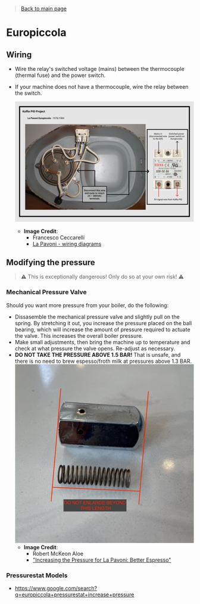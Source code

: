> [Back to main page](../../README.md)

# Europiccola

## Wiring
- Wire the relay's switched voltage (mains) between the thermocouple (thermal fuse) and the power switch.
- If your machine does not have a thermocouple, wire the relay between the switch.

    ![image of europiccola ball bearing pressure safety valve](../images/74-85_Europiccola_relay_install_diagram.png)
    - **Image Credit**: 
        - Francesco Ceccarelli
        - [La Pavoni - wiring diagrams](http://www.francescoceccarelli.eu/lapavoni_schemi_eng.htm)

## Modifying the pressure
> ⚠️ This is exceptionally dangerous! Only do so at your own risk! ⚠️

### Mechanical Pressure Valve
Should you want more pressure from your boiler, do the following:
- Dissasemble the mechanical pressure valve and slightly pull on the spring. By stretching it out, you increase the pressure placed on the ball bearing, which will increase the amount of pressure required to actuate the valve. This increases the overall boiler pressure.
- Make small adjustments, then bring the machine up to temperature and check at what pressure the valve opens. Re-adjust as necessary.
- **DO NOT TAKE THE PRESSURE ABOVE 1.5 BAR!** That is unsafe, and there is no need to brew espesso/froth milk at pressures above 1.3 BAR.
    ![image of europiccola ball bearing pressure safety valve](../images/mech_valve.jpeg)
    - **Image Credit**: 
        - Robert McKeon Aloe
        - ["Increasing the Pressure for La Pavoni: Better Espresso"](https://towardsdatascience.com/increasing-the-pressure-for-la-pavoni-espresso-2a8ee0febb1e)

### Pressurestat Models
- https://www.google.com/search?q=europiccola+pressurestat+increase+pressure
